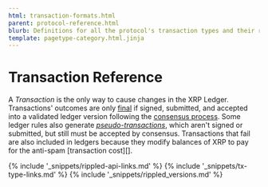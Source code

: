 ```yaml
---
html: transaction-formats.html
parent: protocol-reference.html
blurb: Definitions for all the protocol's transaction types and their results.
template: pagetype-category.html.jinja
---
```

# Transaction Reference

A _Transaction_ is the only way to cause changes in the XRP Ledger. Transactions' outcomes are only [final](finality-of-results.html) if signed, submitted, and accepted into a validated ledger version following the [consensus process](consensus.html). Some ledger rules also generate _[pseudo-transactions](pseudo-transaction-types.html)_, which aren't signed or submitted, but still must be accepted by consensus. Transactions that fail are also included in ledgers because they modify balances of XRP to pay for the anti-spam [transaction cost][].


<!--{# common link defs #}-->
{% include '_snippets/rippled-api-links.md' %}
{% include '_snippets/tx-type-links.md' %}
{% include '_snippets/rippled_versions.md' %}
